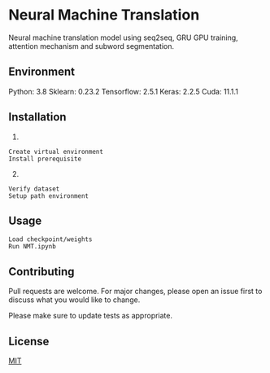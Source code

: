 # Neural Machine Translation

Neural machine translation model using seq2seq, GRU GPU training, attention mechanism and subword segmentation.

## Environment
Python: 3.8
Sklearn: 0.23.2
Tensorflow: 2.5.1
Keras: 2.2.5
Cuda: 11.1.1

## Installation
1. 
```
Create virtual environment
Install prerequisite
```

2. 
```
Verify dataset
Setup path environment
```

## Usage
```
Load checkpoint/weights
Run NMT.ipynb
```

## Contributing
Pull requests are welcome. For major changes, please open an issue first to discuss what you would like to change.

Please make sure to update tests as appropriate.


## License
[MIT](https://choosealicense.com/licenses/mit/)
